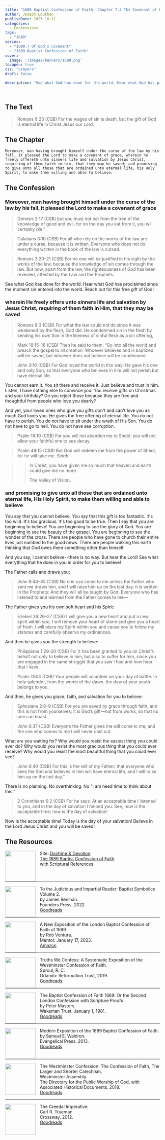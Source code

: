 ```yaml
---
title: "1689 Baptist Confession of Faith, Chapter 7.2 The Covenant of Grace"
author: Joseph Louthan
publishDate: 2023-10-11
categories:
  - Confessions
tags:
  - "1689"
series:
  - "1689.7 Of God's Covenant"
  - "1689 Baptist Confession of Faith"
cover:
  image: '/images/banners/1689.png'
tocopen: true
css: "prayers"
draft: false

description: "See what God has done for the world. Hear what God has proclaimed since the moment sin entered into the world. Reach out for this free gift of God!"

---
```


## The Text

>Romans 6:23 (CSB) For the wages of sin is death, but the gift of God is eternal life in Christ Jesus our Lord.

## The Chapter

```text
Moreover, man having brought himself under the curse of the law by his fall, it pleased the Lord to make a covenant of grace, wherein he freely offereth unto sinners life and salvation by Jesus Christ, requiring of them faith in him, that they may be saved; and promising to give unto all those that are ordained unto eternal life, his Holy Spirit, to make them willing and able to believe.
```

## The Confession

### Moreover, man having brought himself under the curse of the law by his fall, it pleased the Lord to make a covenant of grace

>Genesis 2:17 (CSB) but you must not eat from the tree of the knowledge of good and evil, for on the day you eat from it, you will certainly die.”

>Galatians 3:10 (CSB) For all who rely on the works of the law are under a curse, because it is written, Everyone who does not do everything written in the book of the law is cursed.

>Romans 3:20–21 (CSB) For no one will be justified in his sight by the works of the law, because the knowledge of sin comes through the law. But now, apart from the law, the righteousness of God has been revealed, attested by the Law and the Prophets.

See what God has done for the world. Hear what God has proclaimed since the moment sin entered into the world. Reach out for this free gift of God!

### wherein He freely offers unto sinners life and salvation by Jesus Christ, requiring of them faith in Him, that they may be saved

>Romans 8:3 (CSB) For what the law could not do since it was weakened by the flesh, God did. He condemned sin in the flesh by sending his own Son in the likeness of sinful flesh as a sin offering,

>Mark 16:15–16 (CSB) Then he said to them, “Go into all the world and preach the gospel to all creation. Whoever believes and is baptized will be saved, but whoever does not believe will be condemned.

>John 3:16 (CSB) For God loved the world in this way: He gave his one and only Son, so that everyone who believes in him will not perish but have eternal life.

You cannot earn it. You sit there and receive it. Just believe and trust in him. Listen, I have nothing else to convince you. You receive gifts on Christmas and your birthday? Do you reject those because they are free and thoughtful from people who love you dearly?

And yet, your loved ones who give you gifts don't and can't love you as much God loves you. He gives the free offering of eternal life. You do not have to perish. You do not have to sit under the wrath of His Son. You do not have to go to hell. You do not have see corruption.

>Psalm 16:10 (CSB) For you will not abandon me to Sheol; you will not allow your faithful one to see decay.

>Psalm 49:15 (CSB) But God will redeem me from the power of Sheol, for he will take me. *Selah*

>>In Christ, you have given me so much that heaven and earth could give me no more.
>>
>>The Valley of Vision.

### and promising to give unto all those that are ordained unto eternal life, His Holy Spirit, to make them willing and able to believe

You say that you cannot believe. You say that this gift is too fantastic. It's too wild. It's too gracious. It's too good to be true. Then I say that you are beginning to believe! You are beginning to see the glory of God. You are beginning to see the beauty of the gospel. You are beginning to see the wonder of the cross. There are people who have gone to church their entire lives just numbed to the good news. There are people walking this earth thinking that God owes them something other than himself.

And you say, I cannot believe--there is no way. But hear the Lord! See what everything that he does in you in order for you to believe!

The Father calls and draws you:

>John 6:44–45 (CSB) No one can come to me unless the Father who sent me draws him, and I will raise him up on the last day. It is written in the Prophets: And they will all be taught by God. Everyone who has listened to and learned from the Father comes to me—

The Father gives you his own soft heart and his Spirit:

>Ezekiel 36:26–27 (CSB) I will give you a new heart and put a new spirit within you; I will remove your heart of stone and give you a heart of flesh. I will place my Spirit within you and cause you to follow my statutes and carefully observe my ordinances.

And then he gives you the strength to believe:

>Philippians 1:29-30 (CSB) For it has been granted to you on Christ’s behalf not only to believe in him, but also to suffer for him, since you are engaged in the same struggle that you saw I had and now hear that I have.

>Psalm 110:3 (CSB) Your people will volunteer on your day of battle. In holy splendor, from the womb of the dawn, the dew of your youth belongs to you.

And then, he gives you grace, faith, and salvation for you to believe:

>Ephesians 2:8–9 (CSB) For you are saved by grace through faith, and this is not from yourselves; it is God’s gift—not from works, so that no one can boast.

>John 6:37 (CSB) Everyone the Father gives me will come to me, and the one who comes to me I will never cast out.

What are you waiting for? Why would you resist the easiest thing you could ever do? Why would you resist the most gracious thing that you could ever receive? Why would you resist the most beautiful thing that you could ever see?

>John 6:40 (CSB) For this is the will of my Father: that everyone who sees the Son and believes in him will have eternal life, and I will raise him up on the last day.”

There is no planning. No overthinking. No "I am need time to think about this."

>2 Corinthians 6:2 (CSB) For he says: At an acceptable time I listened to you, and in the day of salvation I helped you. See, now is the acceptable time; now is the day of salvation!

Now is the acceptable time! Today is the day of your salvation! Believe in the Lord Jesus Christ and you will be saved!

## The Resources

<img src="images/dnd-1689-site-logo.png" align="left" width="100" style="padding-right: 10px" />Site: [Doctrine & Devotion](http://www.doctrineanddevotion.com/)  
[The 1689 Baptist Confession of Faith](https://www.the1689confession.com/)  
with Scriptural References

<p style="clear:both;">

---

<img src="images/confession-1689-judacious-reader-renihan.png" align="left" width="100" style="padding-right: 10px" />To the Judicious and Impartial Reader: Baptist Symbolics Volume 2.  
by James Renihan.  
Founders Press. 2022.  
[Goodreads](https://www.goodreads.com/book/show/17867976-modern-exposition-of-the-1689-baptist-confession-of-faith)

<p style="clear:both;">

---

<img src="images/confession-1689-new-exposition-ventura.jpg" align="left" width="100" style="padding-right: 10px" />A New Exposition of the London Baptist Confession of Faith of 1689    
by Rob Ventura.  
Mentor. January 17, 2023.  
[Amazon](https://www.amazon.com/Exposition-London-Baptist-Confession-Faith/dp/1527108902/ref=asc_df_1527108902/?tag=hyprod-20&linkCode=df0&hvadid=598295323603&hvpos=&hvnetw=g&hvrand=3877532160906942020&hvpone=&hvptwo=&hvqmt=&hvdev=c&hvdvcmdl=&hvlocint=&hvlocphy=9014286&hvtargid=pla-1722666080628&psc=1)

<p style="clear:both;">

---

<img src="images/confession-wcf-truths-we-confess-sproul.jpg" align="left" width="100" style="padding-right: 10px" />Truths We Confess: A Systematic Exposition of the Westminster Confession of Faith.  
Sproul, R. C.    
Orlando: Reformation Trust, 2019.  
[Goodreads](https://www.goodreads.com/book/show/50024945-truths-we-confess?ac=1&from_search=true&qid=ssTkBgIFwE&rank=1)

<p style="clear:both;">

---

<img src="images/confession-1689-masters.jpg" align="left" width="100" style="padding-right: 10px" />The Baptist Confession of Faith 1689: Or the Second London Confession with Scripture Proofs  
by Peter Masters.  
Wakeman Trust. January 1, 1981.  
[Goodreads](https://www.goodreads.com/book/show/1723671.Baptist_Confession_of_Faith_1689?ac=1&from_search=true&qid=HfdndsOLE6&rank=1)

<p style="clear:both;">

---

<img src="images/confession-1689-modern-exposition-waldron.jpg" align="left" width="100" style="padding-right: 10px" />Modern Exposition of the 1689 Baptist Confession of Faith.  
by Samuel E. Waldron.  
Evangelical Press. 2013.  
[Goodreads](https://www.goodreads.com/book/show/17867976-modern-exposition-of-the-1689-baptist-confession-of-faith)

<p style="clear:both;">

---

<img src="images/confession-wcf-banner-of-truth.jpg" align="left" width="100" style="padding-right: 10px" />The Westminster Confession: The Confession of Faith, The Larger and Shorter Catechism.  
Westminster Assembly.  
The Directory for the Public Worship of God, with Associated Historical Documents. 2018.   
[Goodreads](https://www.goodreads.com/book/show/39905592-the-westminster-confession?ac=1&from_search=true&qid=oMfahlcldC&rank=1)

<p style="clear:both;">

---

<img src="images/book-creedal-imperative-trueman.jpg" align="left" width="100" style="padding-right: 10px" />The Creedal Imperative.  
Carl R. Trueman    
Crossway, 2012.  
[Goodreads](https://www.goodreads.com/book/show/14452976-the-creedal-imperative?ac=1&from_search=true&qid=GTaJVGWwOY&rank=1)

<p style="clear:both;">
